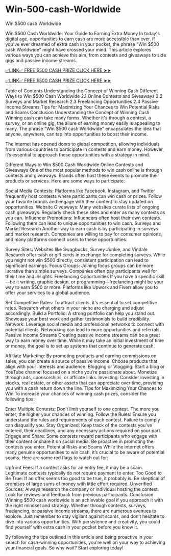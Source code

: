 # Win-500-cash-Worldwide
Win $500 cash Worldwide

Win $500 Cash Worldwide: Your Guide to Earning Extra Money
In today's digital age, opportunities to earn cash are more accessible than ever. If you've ever dreamed of extra cash in your pocket, the phrase "Win $500 cash Worldwide" might have crossed your mind. This article explores various ways you can achieve this aim, from contests and giveaways to side gigs and passive income streams.



[✅LINK✅ FREE $500 CASH PRIZE CLICK HERE ➤➤](https://tinyurl.com/3tvxhzzs)

[✅LINK✅ FREE $500 CASH PRIZE CLICK HERE ➤➤](https://tinyurl.com/3tvxhzzs)

Table of Contents
Understanding the Concept of Winning Cash
Different Ways to Win $500 Cash Worldwide
2.1 Online Contests and Giveaways
2.2 Surveys and Market Research
2.3 Freelancing Opportunities
2.4 Passive Income Streams
Tips for Maximizing Your Chances to Win
Potential Risks and Scams
Conclusion
Understanding the Concept of Winning Cash
Winning cash can take many forms. Whether it's through a contest, a survey, or an online gig, the allure of earning money easily is appealing to many. The phrase "Win $500 cash Worldwide" encapsulates the idea that anyone, anywhere, can tap into opportunities to boost their income.

The internet has opened doors to global competition, allowing individuals from various countries to participate in contests and earn money. However, it’s essential to approach these opportunities with a strategy in mind.

Different Ways to Win $500 Cash Worldwide
Online Contests and Giveaways
One of the most popular methods to win cash online is through contests and giveaways. Brands often host these events to promote their products or services. Here are some ways to participate:

Social Media Contests: Platforms like Facebook, Instagram, and Twitter frequently host contests where participants can win cash or prizes. Follow your favorite brands and engage with their content to stay updated on opportunities.
Website Giveaways: Many websites curate lists of ongoing cash giveaways. Regularly check these sites and enter as many contests as you can.
Influencer Promotions: Influencers often host their own contests. Following them can lead to unique opportunities to win cash.
Surveys and Market Research
Another way to earn cash is by participating in surveys and market research. Companies are willing to pay for consumer opinions, and many platforms connect users to these opportunities.

Survey Sites: Websites like Swagbucks, Survey Junkie, and Vindale Research offer cash or gift cards in exchange for completing surveys. While you might not win $500 directly, consistent participation can lead to significant earnings.
Focus Groups: Joining focus groups can be more lucrative than simple surveys. Companies often pay participants well for their time and insights.
Freelancing Opportunities
If you have a specific skill—be it writing, graphic design, or programming—freelancing might be your way to earn $500 or more. Platforms like Upwork and Fiverr allow you to offer your services to a global audience.

Set Competitive Rates: To attract clients, it's essential to set competitive rates. Research what others in your niche are charging and adjust accordingly.
Build a Portfolio: A strong portfolio can help you stand out. Showcase your best work and gather testimonials to build credibility.
Network: Leverage social media and professional networks to connect with potential clients. Networking can lead to more opportunities and referrals.
Passive Income Streams
Creating passive income streams can be a great way to earn money over time. While it may take an initial investment of time or money, the goal is to set up systems that continue to generate cash.

Affiliate Marketing: By promoting products and earning commissions on sales, you can create a source of passive income. Choose products that align with your interests and audience.
Blogging or Vlogging: Start a blog or YouTube channel focused on a niche you’re passionate about. Monetize through ads, sponsorships, or affiliate links.
Investing: Consider investing in stocks, real estate, or other assets that can appreciate over time, providing you with a cash return down the line.
Tips for Maximizing Your Chances to Win
To increase your chances of winning cash prizes, consider the following tips:

Enter Multiple Contests: Don’t limit yourself to one contest. The more you enter, the higher your chances of winning.
Follow the Rules: Ensure you understand the rules and requirements of each contest. Failure to comply can disqualify you.
Stay Organized: Keep track of the contests you've entered, their deadlines, and any necessary actions required on your part.
Engage and Share: Some contests reward participants who engage with their content or share it on social media. Be proactive in promoting the contests you enter.
Potential Risks and Scams
While the internet offers many genuine opportunities to win cash, it’s crucial to be aware of potential scams. Here are some red flags to watch out for:

Upfront Fees: If a contest asks for an entry fee, it may be a scam. Legitimate contests typically do not require payment to enter.
Too Good to Be True: If an offer seems too good to be true, it probably is. Be skeptical of promises of large sums of money with little effort required.
Unverified Sources: Always research the company or individual hosting the contest. Look for reviews and feedback from previous participants.
Conclusion
Winning $500 cash worldwide is an achievable goal if you approach it with the right mindset and strategy. Whether through contests, surveys, freelancing, or passive income streams, there are numerous avenues to explore. Just remember to stay vigilant against scams, and don’t hesitate to dive into various opportunities. With persistence and creativity, you could find yourself with extra cash in your pocket before you know it.

By following the tips outlined in this article and being proactive in your search for cash-winning opportunities, you're well on your way to achieving your financial goals. So why wait? Start exploring today!
